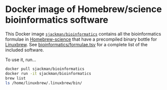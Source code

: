 Docker image of Homebrew/science bioinformatics software
================================================================================

This Docker image [`sjackman/bioinformatics`](https://registry.hub.docker.com/u/sjackman/bioinformatics/) contains all the bioinformatics formulae in [Homebrew-science](https://github.com/Homebrew/homebrew-science) that have a precompiled binary bottle for [Linuxbrew](http://brew.sh/linuxbrew/). See [bioinformatics/formulae.tsv](formulae.tsv) for a complete list of the included software.

To use it, run...
```sh
docker pull sjackman/bioinformatics
docker run -it sjackman/bioinformatics
brew list
ls /home/linuxbrew/.linuxbrew/bin/
```
